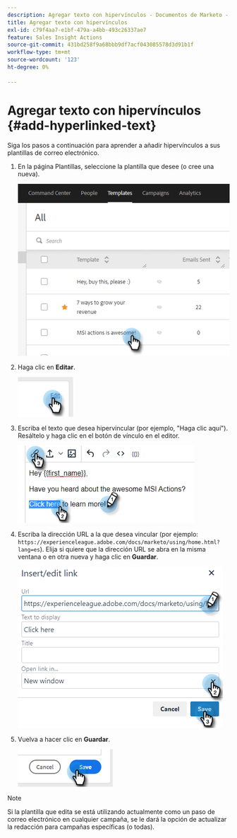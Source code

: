 ```yaml
---
description: Agregar texto con hipervínculos - Documentos de Marketo - Documentación del producto
title: Agregar texto con hipervínculos
exl-id: c79f4aa7-e1bf-479a-a4bb-493c26337ae7
feature: Sales Insight Actions
source-git-commit: 431bd258f9a68bbb9df7acf043085578d3d91b1f
workflow-type: tm+mt
source-wordcount: '123'
ht-degree: 0%

---
```


# Agregar texto con hipervínculos {#add-hyperlinked-text}

Siga los pasos a continuación para aprender a añadir hipervínculos a sus plantillas de correo electrónico.

1. En la página Plantillas, seleccione la plantilla que desee (o cree una nueva).

   ![](assets/add-hyperlinked-text-1.png)

1. Haga clic en **Editar**.

   ![](assets/add-hyperlinked-text-2.png)

1. Escriba el texto que desea hipervincular (por ejemplo, &quot;Haga clic aquí&quot;). Resáltelo y haga clic en el botón de vínculo en el editor.

   ![](assets/add-hyperlinked-text-3.png)

1. Escriba la dirección URL a la que desea vincular (por ejemplo: `https://experienceleague.adobe.com/docs/marketo/using/home.html?lang=es`). Elija si quiere que la dirección URL se abra en la misma ventana o en otra nueva y haga clic en **Guardar**.

   ![](assets/add-hyperlinked-text-4.png)

1. Vuelva a hacer clic en **Guardar**.

   ![](assets/add-hyperlinked-text-5.png)

>[!NOTE]
>
>Si la plantilla que edita se está utilizando actualmente como un paso de correo electrónico en cualquier campaña, se le dará la opción de actualizar la redacción para campañas específicas (o todas).
